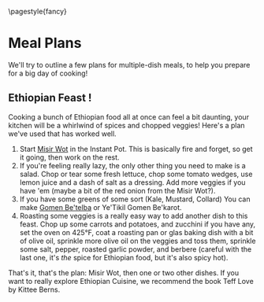 \pagestyle{fancy}
# Meal Plans

We'll try to outline a few plans for multiple-dish meals, to help you prepare
for a big day of cooking!

## Ethiopian Feast !

Cooking a bunch of Ethiopian food all at once can feel a bit daunting, your
kitchen will be a whirlwind of spices and chopped veggies! Here's a plan we've
used that has worked well.

1. Start [Misir Wot](#misir-wot) in the Instant Pot. This is basically fire and forget, so get
   it going, then work on the rest.
2. If you're feeling really lazy, the only other thing you need to make is a
   salad. Chop or tear some fresh lettuce, chop some tomato wedges, use lemon
   juice and a dash of salt as a dressing. Add more veggies if you have 'em
   (maybe a bit of the red onion from the Misir Wot?).
3. If you have some greens of some sort (Kale, Mustard, Collard) You can make
   [Gomen Be'telba](#gomen-be-telba) or Ye'Tikil Gomen Be'karot.
4. Roasting some veggies is a really easy way to add another dish to this feast.
   Chop up some carrots and potatoes, and zucchini if you have any, set the oven
   on 425°F, coat a roasting pan or glas baking dish with a bit of olive oil,
   sprinkle more olive oil on the veggies and toss them, sprinkle some salt,
   pepper, roasted garlic powder, and berbere (careful with the last one, it's
   *the* spice for Ethiopian food, but it's also spicy hot).

That's it, that's the plan: Misir Wot, then one or two other dishes. If you want
to really explore Ethiopian Cuisine, we recommend the book Teff Love by Kittee
Berns.
